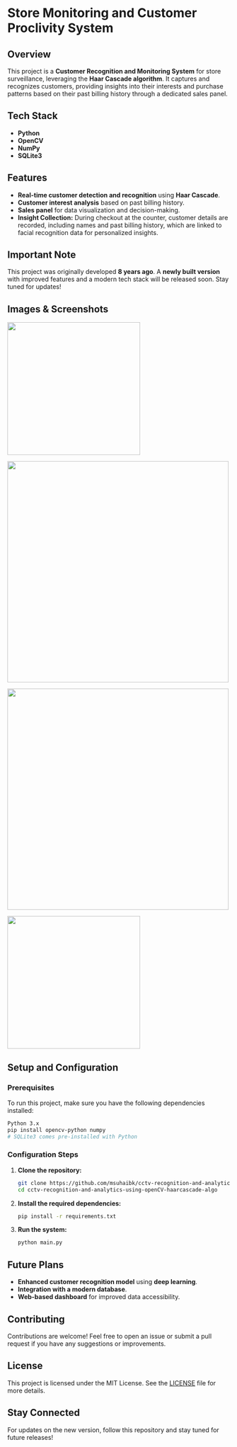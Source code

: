 # Store Monitoring and Customer Proclivity System

## Overview
This project is a **Customer Recognition and Monitoring System** for store surveillance, leveraging the **Haar Cascade algorithm**. It captures and recognizes customers, providing insights into their interests and purchase patterns based on their past billing history through a dedicated sales panel.

## Tech Stack
- **Python**
- **OpenCV**
- **NumPy**
- **SQLite3**

## Features
- **Real-time customer detection and recognition** using **Haar Cascade**.
- **Customer interest analysis** based on past billing history.
- **Sales panel** for data visualization and decision-making.
- **Insight Collection:** During checkout at the counter, customer details are recorded, including names and past billing history, which are linked to facial recognition data for personalized insights.

## Important Note
This project was originally developed **8 years ago**. A **newly built version** with improved features and a modern tech stack will be released soon. Stay tuned for updates!

## Images & Screenshots
<p align="start">
  <img src="https://pro-vigil.com/wp-content/uploads/2022/11/Monitor-Customer-Behaviors-CCTV-1024x679.jpg" width="300">
</p>

<p align="start">
  <img src="https://i.ibb.co/1GqBR4t1/Screenshot-2025-01-29-at-10-17-46-PM.png" width="500">
</p>

<p align="start">
  <img src="https://i.ibb.co/7d9N5rPZ/Screenshot-2025-01-29-at-10-17-29-PM.png" width="500">
</p>

<p align="start">
  <img src="https://i.ibb.co/xqbztZTr/Screenshot-2025-01-29-at-10-16-52-PM.png" width="300">
</p>


## Setup and Configuration
### Prerequisites
To run this project, make sure you have the following dependencies installed:
```bash
Python 3.x
pip install opencv-python numpy
# SQLite3 comes pre-installed with Python
```

### Configuration Steps
1. **Clone the repository:**
   ```bash
   git clone https://github.com/msuhaibk/cctv-recognition-and-analytics-using-openCV-haarcascade-algo.git
   cd cctv-recognition-and-analytics-using-openCV-haarcascade-algo
   ```
2. **Install the required dependencies:**
   ```bash
   pip install -r requirements.txt
   ```
3. **Run the system:**
   ```bash
   python main.py
   ```

## Future Plans
- **Enhanced customer recognition model** using **deep learning**.
- **Integration with a modern database**.
- **Web-based dashboard** for improved data accessibility.

## Contributing
Contributions are welcome! Feel free to open an issue or submit a pull request if you have any suggestions or improvements.

## License
This project is licensed under the MIT License. See the [LICENSE](LICENSE) file for more details.

## Stay Connected
For updates on the new version, follow this repository and stay tuned for future releases!


